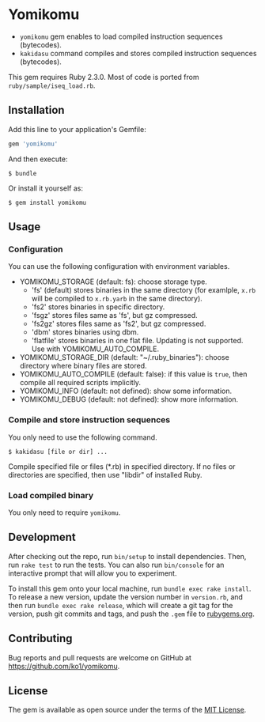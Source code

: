 # Yomikomu

* `yomikomu` gem enables to load compiled instruction sequences (bytecodes).
* `kakidasu` command compiles and stores compiled instruction sequences (bytecodes).

This gem requires Ruby 2.3.0.
Most of code is ported from `ruby/sample/iseq_load.rb`.

## Installation

Add this line to your application's Gemfile:

```ruby
gem 'yomikomu'
```

And then execute:

    $ bundle

Or install it yourself as:

    $ gem install yomikomu

## Usage

### Configuration

You can use the following configuration with environment variables.

* YOMIKOMU_STORAGE (default: fs): choose storage type.
  * 'fs' (default) stores binaries in the same directory (for examlple, `x.rb` will be compiled to `x.rb.yarb` in the same directory).
  * 'fs2' stores binaries in specific directory.
  * 'fsgz' stores files same as 'fs', but gz compressed.
  * 'fs2gz' stores files same as 'fs2', but gz compressed.
  * 'dbm' stores binaries using dbm.
  * 'flatfile' stores binaries in one flat file. Updating is not supported. Use with YOMIKOMU_AUTO_COMPILE.
* YOMIKOMU_STORAGE_DIR (default: "~/.ruby_binaries"): choose directory where binary files are stored.
* YOMIKOMU_AUTO_COMPILE (default: false): if this value is `true`, then compile all required scripts implicitly.
* YOMIKOMU_INFO (default: not defined): show some information.
* YOMIKOMU_DEBUG (default: not defined): show more information.

### Compile and store instruction sequences

You only need to use the following command.

```
$ kakidasu [file or dir] ...
```

Compile specified file or files (*.rb) in specified directory.
If no files or directories are specified, then use "libdir" of installed Ruby.

### Load compiled binary

You only need to require `yomikomu`.

## Development

After checking out the repo, run `bin/setup` to install dependencies. Then, run `rake test` to run the tests. You can also run `bin/console` for an interactive prompt that will allow you to experiment.

To install this gem onto your local machine, run `bundle exec rake install`. To release a new version, update the version number in `version.rb`, and then run `bundle exec rake release`, which will create a git tag for the version, push git commits and tags, and push the `.gem` file to [rubygems.org](https://rubygems.org).

## Contributing

Bug reports and pull requests are welcome on GitHub at https://github.com/ko1/yomikomu.


## License

The gem is available as open source under the terms of the [MIT License](http://opensource.org/licenses/MIT).

